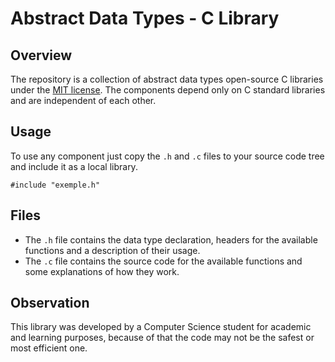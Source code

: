 # Abstract Data Types - C Library

## Overview

The repository is a collection of abstract data types open-source C libraries under the [MIT license](https://en.wikipedia.org/wiki/MIT_License). The components depend only on C standard libraries and are independent of each other.

## Usage

To use any component just copy the `.h` and `.c` files to your source code tree and include it as a local library.

```
#include "exemple.h"
```

## Files

* The `.h` file contains the data type declaration, headers for the available functions and a description of their usage.
* The `.c` file contains the source code for the available functions and some explanations of how they work.

## Observation

This library was developed by a Computer Science student for academic and learning purposes, because of that the code may not be the safest or most efficient one.